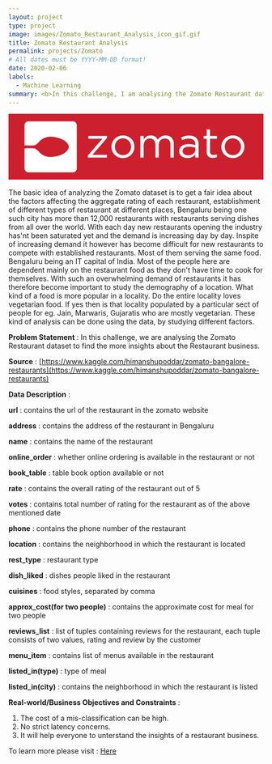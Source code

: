 ```yaml
---
layout: project
type: project
image: images/Zomato_Restaurant_Analysis_icon_gif.gif
title: Zomato Restaurant Analysis
permalink: projects/Zomato
# All dates must be YYYY-MM-DD format!
date: 2020-02-06
labels:
  - Machine Learning
summary: <b>In this challenge, I am analysing the Zomato Restaurant dataset to find the more insights about the Restaurant business.
---
```


<img class="ui image" src="../images/Zomato_Restaurant_Analysis_Banner.png">

The basic idea of analyzing the Zomato dataset is to get a fair idea about the factors affecting the aggregate rating of each restaurant, establishment of different types of restaurant at different places, Bengaluru being one such city has more than 12,000 restaurants with restaurants serving dishes from all over the world. With each day new restaurants opening the industry has'nt been saturated yet and the demand is increasing day by day. Inspite of increasing demand it however has become difficult for new restaurants to compete with established restaurants. Most of them serving the same food. Bengaluru being an IT capital of India. Most of the people here are dependent mainly on the restaurant food as they don't have time to cook for themselves. With such an overwhelming demand of restaurants it has therefore become important to study the demography of a location. What kind of a food is more popular in a locality. Do the entire locality loves vegetarian food. If yes then is that locality populated by a particular sect of people for eg. Jain, Marwaris, Gujaratis who are mostly vegetarian. These kind of analysis can be done using the data, by studying different factors.

<b>Problem Statement</b> : In this challenge, we are analysing the Zomato Restaurant dataset to find the more insights about the Restaurant business.

<b>Source</b> : [https://www.kaggle.com/himanshupoddar/zomato-bangalore-restaurants](https://www.kaggle.com/himanshupoddar/zomato-bangalore-restaurants)

<b>Data Description</b> : 

<b>url</b> : contains the url of the restaurant in the zomato website

<b>address</b> : contains the address of the restaurant in Bengaluru

<b>name</b> : contains the name of the restaurant

<b>online_order</b> : whether online ordering is available in the restaurant or not

<b>book_table</b> : table book option available or not

<b>rate</b> : contains the overall rating of the restaurant out of 5

<b>votes</b> : contains total number of rating for the restaurant as of the above mentioned date

<b>phone</b> : contains the phone number of the restaurant

<b>location</b> : contains the neighborhood in which the restaurant is located

<b>rest_type</b> : restaurant type

<b>dish_liked</b> : dishes people liked in the restaurant

<b>cuisines</b> : food styles, separated by comma

<b>approx_cost(for two people)</b> : contains the approximate cost for meal for two people

<b>reviews_list</b> : list of tuples containing reviews for the restaurant, each tuple consists of two values, rating and review by the customer

<b>menu_item</b> : contains list of menus available in the restaurant

<b>listed_in(type)</b> : type of meal

<b>listed_in(city)</b> : contains the neighborhood in which the restaurant is listed

<b>Real-world/Business Objectives and Constraints</b> : 
1. The cost of a mis-classification can be high.
2. No strict latency concerns.
3. It will help everyone to unterstand the insights of a restaurant business.

To learn more please visit : [Here](https://github.com/Souravban/Zomato-Restaurant-Analysis)
